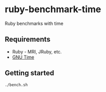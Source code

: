 # ruby-benchmark-time
Ruby benchmarks with time

## Requirements

- Ruby - MRI, JRuby, etc.
- [GNU Time](https://www.gnu.org/software/time/)

## Getting started

```
./bench.sh
```
